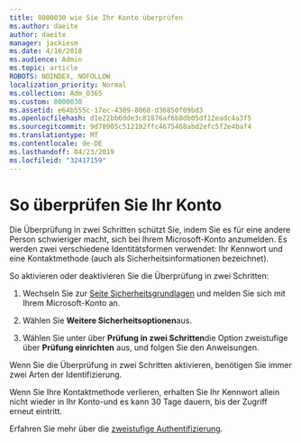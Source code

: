 ```yaml
---
title: 8000030 wie Sie Ihr Konto überprüfen
ms.author: daeite
author: daeite
manager: jackiesm
ms.date: 4/16/2018
ms.audience: Admin
ms.topic: article
ROBOTS: NOINDEX, NOFOLLOW
localization_priority: Normal
ms.collection: Adm_O365
ms.custom: 8000030
ms.assetid: e64b555c-17ec-4389-8068-d36850f09bd3
ms.openlocfilehash: d1e22bb6dde3c81876af6b8db05df12eadc4a3f5
ms.sourcegitcommit: 9d78905c512192ffc4675468abd2efc5f2e4baf4
ms.translationtype: MT
ms.contentlocale: de-DE
ms.lasthandoff: 04/23/2019
ms.locfileid: "32417159"
---
```

# <a name="how-to-verify-your-account"></a>So überprüfen Sie Ihr Konto

Die Überprüfung in zwei Schritten schützt Sie, indem Sie es für eine andere Person schwieriger macht, sich bei Ihrem Microsoft-Konto anzumelden. Es werden zwei verschiedene Identitätsformen verwendet: Ihr Kennwort und eine Kontaktmethode (auch als Sicherheitsinformationen bezeichnet). 
  
So aktivieren oder deaktivieren Sie die Überprüfung in zwei Schritten:
  
1. Wechseln Sie zur [Seite Sicherheitsgrundlagen](https://go.microsoft.com/fwlink/?linkid=842325) und melden Sie sich mit Ihrem Microsoft-Konto an. 
    
2. Wählen Sie **Weitere Sicherheitsoptionen**aus. 
    
3. Wählen Sie unter über **Prüfung in zwei Schritten**die Option zweistufige über **Prüfung einrichten** aus, und folgen Sie den Anweisungen. 
    
Wenn Sie die Überprüfung in zwei Schritten aktivieren, benötigen Sie immer zwei Arten der Identifizierung.
  
Wenn Sie Ihre Kontaktmethode verlieren, erhalten Sie Ihr Kennwort allein nicht wieder in Ihr Konto-und es kann 30 Tage dauern, bis der Zugriff erneut eintritt. 
  
Erfahren Sie mehr über die [zweistufige Authentifizierung](https://go.microsoft.com/fwlink/?linkid=872270).
  

